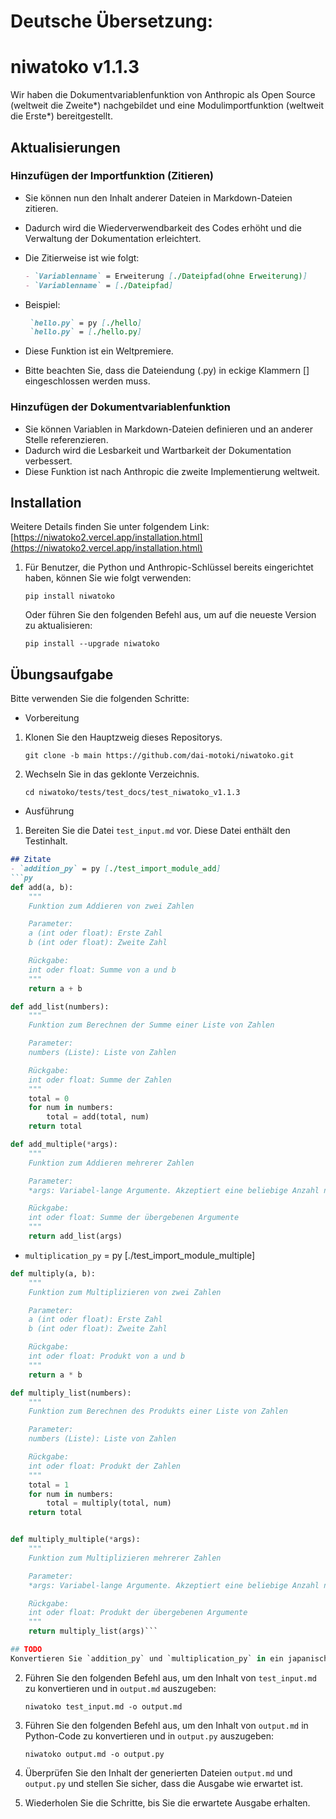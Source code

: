 # Deutsche Übersetzung:

# niwatoko v1.1.3

Wir haben die Dokumentvariablenfunktion von Anthropic als Open Source (weltweit die Zweite*) nachgebildet und eine Modulimportfunktion (weltweit die Erste*) bereitgestellt.

## Aktualisierungen

### Hinzufügen der Importfunktion (Zitieren)
- Sie können nun den Inhalt anderer Dateien in Markdown-Dateien zitieren.
- Dadurch wird die Wiederverwendbarkeit des Codes erhöht und die Verwaltung der Dokumentation erleichtert.

- Die Zitierweise ist wie folgt:
   ```markdown
   - `Variablenname` = Erweiterung [./Dateipfad(ohne Erweiterung)]
   - `Variablenname` = [./Dateipfad]
   ```
- Beispiel:
   ```markdown
    `hello.py` = py [./hello]
    `hello.py` = [./hello.py]
   ```
- Diese Funktion ist ein Weltpremiere.
- Bitte beachten Sie, dass die Dateiendung (.py) in eckige Klammern [] eingeschlossen werden muss.

### Hinzufügen der Dokumentvariablenfunktion
- Sie können Variablen in Markdown-Dateien definieren und an anderer Stelle referenzieren.
- Dadurch wird die Lesbarkeit und Wartbarkeit der Dokumentation verbessert.
- Diese Funktion ist nach Anthropic die zweite Implementierung weltweit.

## Installation

Weitere Details finden Sie unter folgendem Link:
[https://niwatoko2.vercel.app/installation.html](https://niwatoko2.vercel.app/installation.html)


1. Für Benutzer, die Python und Anthropic-Schlüssel bereits eingerichtet haben, können Sie wie folgt verwenden:

   ```
   pip install niwatoko
   ```

   Oder führen Sie den folgenden Befehl aus, um auf die neueste Version zu aktualisieren:
   
   ```
   pip install --upgrade niwatoko
   ```


## Übungsaufgabe

Bitte verwenden Sie die folgenden Schritte:
- Vorbereitung
1. Klonen Sie den Hauptzweig dieses Repositorys.

   ```
   git clone -b main https://github.com/dai-motoki/niwatoko.git
   ```

2. Wechseln Sie in das geklonte Verzeichnis.

   ```
   cd niwatoko/tests/test_docs/test_niwatoko_v1.1.3
   ```

- Ausführung

1. Bereiten Sie die Datei `test_input.md` vor. Diese Datei enthält den Testinhalt.

```test_input.md
## Zitate
- `addition_py` = py [./test_import_module_add]
```py
def add(a, b):
    """
    Funktion zum Addieren von zwei Zahlen

    Parameter:
    a (int oder float): Erste Zahl
    b (int oder float): Zweite Zahl

    Rückgabe:
    int oder float: Summe von a und b
    """
    return a + b

def add_list(numbers):
    """
    Funktion zum Berechnen der Summe einer Liste von Zahlen

    Parameter:
    numbers (Liste): Liste von Zahlen

    Rückgabe:
    int oder float: Summe der Zahlen
    """
    total = 0
    for num in numbers:
        total = add(total, num)
    return total

def add_multiple(*args):
    """
    Funktion zum Addieren mehrerer Zahlen

    Parameter:
    *args: Variabel-lange Argumente. Akzeptiert eine beliebige Anzahl numerischer Werte

    Rückgabe:
    int oder float: Summe der übergebenen Argumente
    """
    return add_list(args)
```
- `multiplication_py` = py [./test_import_module_multiple]  
```py
def multiply(a, b):
    """
    Funktion zum Multiplizieren von zwei Zahlen

    Parameter:
    a (int oder float): Erste Zahl
    b (int oder float): Zweite Zahl

    Rückgabe:
    int oder float: Produkt von a und b
    """
    return a * b

def multiply_list(numbers):
    """
    Funktion zum Berechnen des Produkts einer Liste von Zahlen

    Parameter:
    numbers (Liste): Liste von Zahlen

    Rückgabe:
    int oder float: Produkt der Zahlen
    """
    total = 1
    for num in numbers:
        total = multiply(total, num)
    return total


def multiply_multiple(*args):
    """
    Funktion zum Multiplizieren mehrerer Zahlen

    Parameter:
    *args: Variabel-lange Argumente. Akzeptiert eine beliebige Anzahl numerischer Werte

    Rückgabe:
    int oder float: Produkt der übergebenen Argumente
    """
    return multiply_list(args)```

## TODO
Konvertieren Sie `addition_py` und `multiplication_py` in ein japanisches Lastenheft und beschreiben Sie die erforderlichen Tests.
```

2. Führen Sie den folgenden Befehl aus, um den Inhalt von `test_input.md` zu konvertieren und in `output.md` auszugeben:

   ```
   niwatoko test_input.md -o output.md
   ```

3. Führen Sie den folgenden Befehl aus, um den Inhalt von `output.md` in Python-Code zu konvertieren und in `output.py` auszugeben:

   ```
   niwatoko output.md -o output.py
   ```

4. Überprüfen Sie den Inhalt der generierten Dateien `output.md` und `output.py` und stellen Sie sicher, dass die Ausgabe wie erwartet ist.

5. Wiederholen Sie die Schritte, bis Sie die erwartete Ausgabe erhalten.